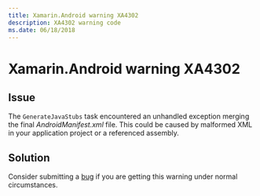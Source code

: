 ```yaml
---
title: Xamarin.Android warning XA4302
description: XA4302 warning code
ms.date: 06/18/2018
---
```

# Xamarin.Android warning XA4302

## Issue

The `GenerateJavaStubs` task encountered an unhandled exception
merging the final *AndroidManifest.xml* file. This could be caused by
malformed XML in your application project or a referenced assembly.

## Solution

Consider submitting a [bug][bug] if you are getting this warning under
normal circumstances.

[bug]: https://github.com/xamarin/xamarin-android/wiki/Submitting-Bugs,-Feature-Requests,-and-Pull-Requests
